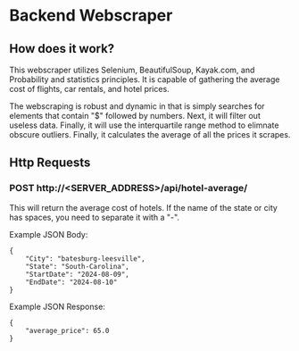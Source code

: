 # Backend Webscraper

## How does it work?

This webscraper utilizes Selenium, BeautifulSoup, Kayak.com, and Probability and statistics principles.
It is capable of gathering the average cost of flights, car rentals, and hotel prices.

The webscraping is robust and dynamic in that is simply searches for elements that contain "$" followed by numbers.
Next, it will filter out useless data. Finally, it will use the interquartile range method to elimnate obscure outliers.
Finally, it calculates the average of all the prices it scrapes.

## Http Requests

### POST http://<SERVER_ADDRESS>/api/hotel-average/

This will return the average cost of hotels. If the name of the state or city has spaces, you need to separate it with a "-".

Example JSON Body:

```
{
    "City": "batesburg-leesville",
    "State": "South-Carolina",
    "StartDate": "2024-08-09",
    "EndDate": "2024-08-10"
}
```

Example JSON Response:

```
{
    "average_price": 65.0
}
```
